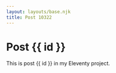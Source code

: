 ```yaml
---
layout: layouts/base.njk
title: Post 10322
---
```


# Post {{ id }}

This is post {{ id }} in my Eleventy project.
